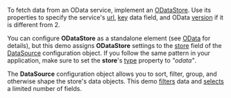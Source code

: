 To fetch data from an OData service, implement an [ODataStore](/Documentation/ApiReference/Data_Layer/ODataStore/). Use its properties to specify the service's [url](/Documentation/ApiReference/Data_Layer/ODataStore/Configuration/#url), [key](/Documentation/ApiReference/Data_Layer/ODataStore/Configuration/#key) data field, and OData [version](/Documentation/ApiReference/Data_Layer/ODataStore/Configuration/#version) if it is different from 2.
 
You can configure **ODataStore** as a standalone element (see [OData](/Documentation/Guide/Data_Binding/Specify_a_Data_Source/OData/) for details), but this demo assigns **ODataStore** settings to the [store](/Documentation/ApiReference/Data_Layer/DataSource/Configuration/store/) field of the [DataSource](/Documentation/ApiReference/Data_Layer/DataSource/) configuration object. If you follow the same pattern in your application, make sure to set the **store**'s [type](/Documentation/ApiReference/Data_Layer/DataSource/Configuration/store/#type) property to *"odata"*.
 
The **DataSource** configuration object allows you to sort, filter, group, and otherwise shape the store's data objects. This demo [filters](/Documentation/ApiReference/Data_Layer/DataSource/Configuration/#filter) data and [selects](/Documentation/ApiReference/Data_Layer/DataSource/Configuration/#select) a limited number of fields. 